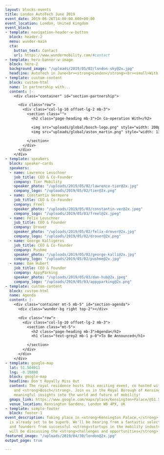 ```yaml
---
layout: blocks-events
title: London AutoTech June 2019
event_date: 2019-06-26T14:00:00.000+00:00
event_location: London, United Kingdom
event_block:
- template: navigation-header-w-button
  block: header-2
  menu: wunder-main
  cta:
    button_text: Contact
    url: https://www.wundermobility.com/#contact
- template: hero-banner-w-image
  block: hero-2
  background_image: "/uploads/2019/05/02/london-sky@2x.jpg"
  headline: AutoTech in June<br><strong>London</strong><br><small>With Bosch & Aston Martin</small>
- template: custom-content
  block: custom-html
  name: In partnership with...
  content: |-
    <div class="container" id="section-partnership">

      <div class="row">
        <div class="col-lg-10 offset-lg-2 mb-3">
          <section class="">
            <h2 class="page-heading mb-3">In Co-operation With</h2>

            <img src="uploads/global/bosch-logo.png" style="width: 200px" class="mr-2" />
            <img src="uploads/global/aston_martin.png" style="width: 130px" />

          </section>
        </div>
      </div>
    </div>
- template: speakers
  block: speaker-cards
  speakers:
  - name: Lawrence Leuschner
    job_title: CEO & Co-Founder
    company: Tier Mobility
    speaker_photo: "/uploads/2019/05/02/lawrence-tier@2x.jpg"
    company_logo: "/uploads/2019/05/02/tier@2x.png"
  - name: Constantin Vermoere
    job_title: CEO & Co-Founder
    company: Freel
    speaker_photo: "/uploads/2019/05/03/constantin-ver@2x.jpeg"
    company_logo: "/uploads/2019/05/03/freel@2x.jpeg"
  - name: Felix Leuschner
    job_title: CEO & Founder
    company: Drover
    speaker_photo: "/uploads/2019/05/02/felix-drover@2x.jpg"
    company_logo: "/uploads/2019/05/02/drover@2x.png"
  - name: George Kalligeros
    job_title: CEO & Co-founder
    company: Pushme
    speaker_photo: "/uploads/2019/05/02/george-kalli@2x.jpg"
    company_logo: "/uploads/2019/05/02/pushme@2x.jpg"
  - name: Dan Hubert
    job_title: CEO & Founder
    company: AppyParking
    speaker_photo: "/uploads/2019/05/03/dan-hub@2x.jpeg"
    company_logo: "/uploads/2019/05/03/appyparking@2x.png"
- template: custom-content
  block: custom-html
  name: Agenda
  content: |-
    <div class="container mt-5 mb-5" id="section-agenda">
      <div class="wunder-bg right top-2"></div>

      <div class="row">
        <div class="col-lg-10 offset-lg-2 mb-3">
          <section class="mt-5">
            <h2 class="page-heading mb-3">Agenda</h2>
            <h1 class="text-grey2 mb-1 p-0">To Be Announced</h1>

          </section>
        </div>
      </div>
    </div>
- template: google-map
  lat: 51.504911
  lng: -0.18880
  block: google-map
  headline: Don't Royally Miss Out
  content: The royal residence hosts this exciting event, co hosted with <strong>Aston Martin</strong>
    and <strong>Bosch</strong>. Join us in the Royal Borough of Kensington and Chelsea in London for
    meaningful insights into the world and future of mobility!
  gmaps_link: https://www.google.com/maps/place/Kensington+Palace/@51.5058372,-0.1877239,15z/data=!4m2!3m1!1s0x0:0x89e65c2abc2c3f87?sa=X&ved=2ahUKEwiN5tiGxvzhAhUC_qQKHc1PBXkQ_BIwIXoECAsQCA
  venue_location: Kensington Gardens, London W8 4PX, UK
- template: simple-footer
  block: footer-1
event_description: Taking place in <strong>Kensington Palace,</strong> this edition
  is already set to be superb. We'll be hearing from a fantastic selection of CEOs
  and founders from successful <strong>startups in the mobility industry,</strong>  who
  will be discussing the <strong>challenges and opportunities</strong> they face.
featured_image: "/uploads/2019/04/30/london@2x.jpg"
output_page: true

---
```

